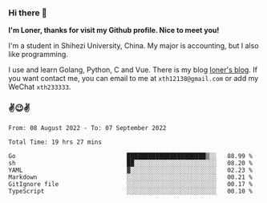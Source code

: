 ### Hi there 👋️

**I'm Loner, thanks for visit my Github profile. Nice to meet you!**

I'm a student in Shihezi University, China. My major is accounting, but I also like programming.

I use and learn Golang, Python, C and Vue. There is my blog [loner's blog](https://www.loner1024.top).  If you want contact me, you can email to me at `xth12138@gmail.com` or add my WeChat `xth233333`.

### ✌️😉✌️

<!--START_SECTION:waka-->

```text
From: 08 August 2022 - To: 07 September 2022

Total Time: 19 hrs 27 mins

Go                               ██████████████████████▒░░   88.99 %
sh                               ██░░░░░░░░░░░░░░░░░░░░░░░   08.20 %
YAML                             ▓░░░░░░░░░░░░░░░░░░░░░░░░   02.23 %
Markdown                         ░░░░░░░░░░░░░░░░░░░░░░░░░   00.21 %
GitIgnore file                   ░░░░░░░░░░░░░░░░░░░░░░░░░   00.17 %
TypeScript                       ░░░░░░░░░░░░░░░░░░░░░░░░░   00.10 %
```

<!--END_SECTION:waka-->



